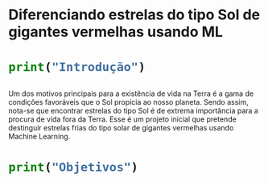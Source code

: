 # Diferenciando estrelas do tipo Sol de gigantes vermelhas usando ML

<h1>

```python
print("Introdução")
```  
 
</h1>  

Um dos motivos principais para a existência de vida na Terra é a gama de condições favoráveis que o Sol propicia ao nosso planeta. Sendo assim, nota-se que encontrar estrelas do tipo Sol é de extrema importância para a procura de vida fora da Terra. Esse é um projeto inicial que pretende destinguir estrelas frias do tipo solar de gigantes vermelhas usando Machine Learning.
##

<h1>

```python
print("Objetivos")
```  
 
</h1>



